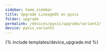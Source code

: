 ```yaml
---
sidebar: home_sidebar
title: Upgrade LineageOS on pyxis
folder: upgrade
permalink: /devices/pyxis/upgrade/variant2/
device: pyxis_variant2
---
```

{% include templates/device_upgrade.md %}
